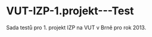 VUT-IZP-1.projekt---Test
========================
Sada testů pro 1. projekt IZP na VUT v Brně pro rok 2013. 

